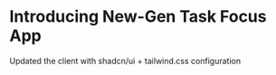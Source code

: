  <h1>Introducing New-Gen Task Focus App</h1>

  <div>
    <p>Updated the client with shadcn/ui + tailwind.css configuration</p>
  </div>
